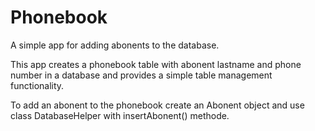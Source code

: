 # Phonebook
 A simple app for adding abonents to the database.

This app creates a phonebook table with abonent lastname and phone number in a database and provides a simple table management functionality.

To add an abonent to the phonebook create an Abonent object and use class DatabaseHelper with insertAbonent() methode.
